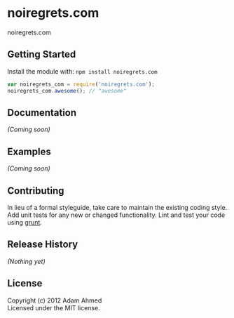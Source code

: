 # noiregrets.com

noiregrets.com

## Getting Started
Install the module with: `npm install noiregrets.com`

```javascript
var noiregrets_com = require('noiregrets.com');
noiregrets_com.awesome(); // "awesome"
```

## Documentation
_(Coming soon)_

## Examples
_(Coming soon)_

## Contributing
In lieu of a formal styleguide, take care to maintain the existing coding style. Add unit tests for any new or changed functionality. Lint and test your code using [grunt](https://github.com/cowboy/grunt).

## Release History
_(Nothing yet)_

## License
Copyright (c) 2012 Adam Ahmed  
Licensed under the MIT license.
